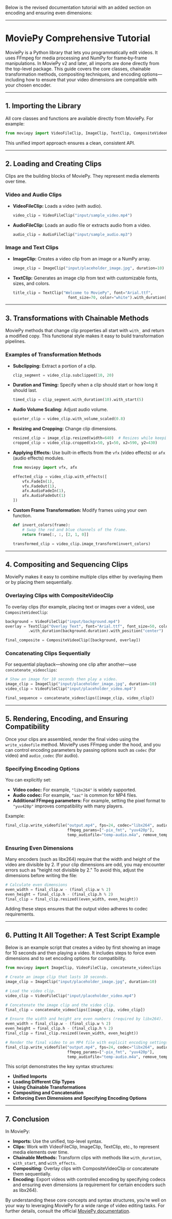 Below is the revised documentation tutorial with an added section on encoding and ensuring even dimensions:

---

# MoviePy Comprehensive Tutorial

MoviePy is a Python library that lets you programmatically edit videos. It uses FFmpeg for media processing and NumPy for frame‐by‐frame manipulations. In MoviePy v2 and later, all imports are done directly from the top-level package. This guide covers the core classes, chainable transformation methods, compositing techniques, and encoding options—including how to ensure that your video dimensions are compatible with your chosen encoder.

---

## 1. Importing the Library

All core classes and functions are available directly from MoviePy. For example:

```python
from moviepy import VideoFileClip, ImageClip, TextClip, CompositeVideoClip, concatenate_videoclips
```

This unified import approach ensures a clean, consistent API.

---

## 2. Loading and Creating Clips

Clips are the building blocks of MoviePy. They represent media elements over time.

### Video and Audio Clips

- **VideoFileClip:** Loads a video (with audio).  
  ```python
  video_clip = VideoFileClip("input/sample_video.mp4")
  ```

- **AudioFileClip:** Loads an audio file or extracts audio from a video.
  ```python
  audio_clip = AudioFileClip("input/sample_audio.mp3")
  ```

### Image and Text Clips

- **ImageClip:** Creates a video clip from an image or a NumPy array.  
  ```python
  image_clip = ImageClip("input/placeholder_image.jpg", duration=10)
  ```

- **TextClip:** Generates an image clip from text with customizable fonts, sizes, and colors.
  ```python
  title_clip = TextClip("Welcome to MoviePy", font="Arial.ttf",
                          font_size=70, color="white").with_duration(5).with_position("center")
  ```

---

## 3. Transformations with Chainable Methods

MoviePy methods that change clip properties all start with `with_` and return a modified copy. This functional style makes it easy to build transformation pipelines.

### Examples of Transformation Methods

- **Subclipping:** Extract a portion of a clip.
  ```python
  clip_segment = video_clip.subclipped(10, 20)
  ```

- **Duration and Timing:** Specify when a clip should start or how long it should last.
  ```python
  timed_clip = clip_segment.with_duration(10).with_start(5)
  ```

- **Audio Volume Scaling:** Adjust audio volume.
  ```python
  quieter_clip = video_clip.with_volume_scaled(0.8)
  ```

- **Resizing and Cropping:** Change clip dimensions.
  ```python
  resized_clip = image_clip.resized(width=640)  # Resizes while keeping aspect ratio
  cropped_clip = video_clip.cropped(x1=50, y1=50, x2=590, y2=430)
  ```

- **Applying Effects:** Use built-in effects from the `vfx` (video effects) or `afx` (audio effects) modules.
  ```python
  from moviepy import vfx, afx

  effected_clip = video_clip.with_effects([
      vfx.FadeIn(1),
      vfx.FadeOut(1),
      afx.AudioFadeIn(1),
      afx.AudioFadeOut(1)
  ])
  ```

- **Custom Frame Transformation:** Modify frames using your own function.
  ```python
  def invert_colors(frame):
      # Swap the red and blue channels of the frame.
      return frame[:, :, [2, 1, 0]]

  transformed_clip = video_clip.image_transform(invert_colors)
  ```

---

## 4. Compositing and Sequencing Clips

MoviePy makes it easy to combine multiple clips either by overlaying them or by placing them sequentially.

### Overlaying Clips with CompositeVideoClip

To overlay clips (for example, placing text or images over a video), use `CompositeVideoClip`:
```python
background = VideoFileClip("input/background.mp4")
overlay = TextClip("Overlay Text", font="Arial.ttf", font_size=50, color="yellow") \
          .with_duration(background.duration).with_position("center")

final_composite = CompositeVideoClip([background, overlay])
```

### Concatenating Clips Sequentially

For sequential playback—showing one clip after another—use `concatenate_videoclips`:
```python
# Show an image for 10 seconds then play a video.
image_clip = ImageClip("input/placeholder_image.jpg", duration=10)
video_clip = VideoFileClip("input/placeholder_video.mp4")

final_sequence = concatenate_videoclips([image_clip, video_clip])
```

---

## 5. Rendering, Encoding, and Ensuring Compatibility

Once your clips are assembled, render the final video using the `write_videofile` method. MoviePy uses FFmpeg under the hood, and you can control encoding parameters by passing options such as `codec` (for video) and `audio_codec` (for audio).

### Specifying Encoding Options

You can explicitly set:
- **Video codec:** For example, `"libx264"` is widely supported.
- **Audio codec:** For example, `"aac"` is common for MP4 files.
- **Additional FFmpeg parameters:** For example, setting the pixel format to `"yuv420p"` improves compatibility with many players.

Example:
```python
final_clip.write_videofile("output.mp4", fps=24, codec="libx264", audio_codec="aac",
                           ffmpeg_params=["-pix_fmt", "yuv420p"],
                           temp_audiofile="temp-audio.m4a", remove_temp=True)
```

### Ensuring Even Dimensions

Many encoders (such as libx264) require that the width and height of the video are divisible by 2. If your clip dimensions are odd, you may encounter errors such as "height not divisible by 2." To avoid this, adjust the dimensions before writing the file:

```python
# Calculate even dimensions
even_width = final_clip.w - (final_clip.w % 2)
even_height = final_clip.h - (final_clip.h % 2)
final_clip = final_clip.resized((even_width, even_height))
```

Adding these steps ensures that the output video adheres to codec requirements.

---

## 6. Putting It All Together: A Test Script Example

Below is an example script that creates a video by first showing an image for 10 seconds and then playing a video. It includes steps to force even dimensions and to set encoding options for compatibility.

```python
from moviepy import ImageClip, VideoFileClip, concatenate_videoclips

# Create an image clip that lasts 10 seconds.
image_clip = ImageClip("input/placeholder_image.jpg", duration=10)

# Load the video clip.
video_clip = VideoFileClip("input/placeholder_video.mp4")

# Concatenate the image clip and the video clip.
final_clip = concatenate_videoclips([image_clip, video_clip])

# Ensure the width and height are even numbers (required by libx264).
even_width = final_clip.w - (final_clip.w % 2)
even_height = final_clip.h - (final_clip.h % 2)
final_clip = final_clip.resized((even_width, even_height))

# Render the final video to an MP4 file with explicit encoding settings.
final_clip.write_videofile("output.mp4", fps=24, codec="libx264", audio_codec="aac",
                           ffmpeg_params=["-pix_fmt", "yuv420p"],
                           temp_audiofile="temp-audio.m4a", remove_temp=True)
```

This script demonstrates the key syntax structures:
- **Unified Imports**
- **Loading Different Clip Types**
- **Using Chainable Transformations**
- **Compositing and Concatenation**
- **Enforcing Even Dimensions and Specifying Encoding Options**

---

## 7. Conclusion

In MoviePy:
- **Imports:** Use the unified, top-level syntax.
- **Clips:** Work with VideoFileClip, ImageClip, TextClip, etc., to represent media elements over time.
- **Chainable Methods:** Transform clips with methods like `with_duration`, `with_start`, and `with_effects`.
- **Compositing:** Overlay clips with CompositeVideoClip or concatenate them sequentially.
- **Encoding:** Export videos with controlled encoding by specifying codecs and ensuring even dimensions (a requirement for certain encoders such as libx264).

By understanding these core concepts and syntax structures, you’re well on your way to leveraging MoviePy for a wide range of video editing tasks. For further details, consult the official [MoviePy documentation](https://zulko.github.io/moviepy/).